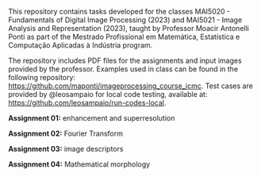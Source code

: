 This repository contains tasks developed for the classes MAI5020 - Fundamentals of Digital Image Processing (2023) and MAI5021 - Image Analysis and Representation (2023), taught by Professor Moacir Antonelli Ponti as part of the Mestrado Profissional em Matemática, Estatística e Computação Aplicadas à Indústria program. 

The repository includes PDF files for the assignments and input images provided by the professor. 
Examples used in class can be found in the following repository: https://github.com/maponti/imageprocessing_course_icmc.
Test cases are provided by @leosampaio for local code testing, available at: https://github.com/leosampaio/run-codes-local.

**Assignment 01:** enhancement and superresolution

**Assignment 02:** Fourier Transform

**Assignment 03:** image descriptors

**Assignment 04:** Mathematical morphology

